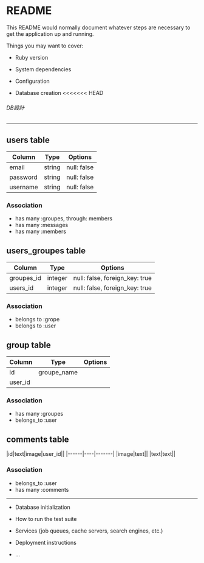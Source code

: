 # README

This README would normally document whatever steps are necessary to get the
application up and running.

Things you may want to cover:

* Ruby version

* System dependencies

* Configuration

* Database creation
<<<<<<< HEAD
###### DB設計
---------------------------------------
## users table
|Column|Type|Options|
|------|----|-------|
|email|string|null: false|
|password|string|null: false|
|username|string|null: false|
### Association
- has many :groupes, through: members
- has many :messages
- has many :members

## users_groupes table
|Column|Type|Options|
|------|----|-------|
|groupes_id|integer|null: false, foreign_key: true|
|users_id|integer|null: false, foreign_key: true|
### Association
- belongs to :grope
- belongs to :user

## group table
|Column|Type|Options|
|------|----|-------|
|id|groupe_name|
|user_id|
### Association
- has many :groupes 
- belongs_to :user

## comments table
|id|text|image|user_id||
|------|----|-------|
|image|text||
|text|text||
### Association
- belongs_to :user
- has many :comments
---------------------------
* Database initialization

* How to run the test suite

* Services (job queues, cache servers, search engines, etc.)

* Deployment instructions

* ...
